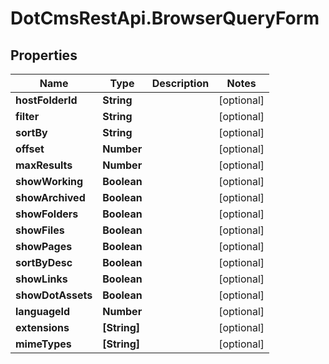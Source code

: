 # DotCmsRestApi.BrowserQueryForm

## Properties

Name | Type | Description | Notes
------------ | ------------- | ------------- | -------------
**hostFolderId** | **String** |  | [optional] 
**filter** | **String** |  | [optional] 
**sortBy** | **String** |  | [optional] 
**offset** | **Number** |  | [optional] 
**maxResults** | **Number** |  | [optional] 
**showWorking** | **Boolean** |  | [optional] 
**showArchived** | **Boolean** |  | [optional] 
**showFolders** | **Boolean** |  | [optional] 
**showFiles** | **Boolean** |  | [optional] 
**showPages** | **Boolean** |  | [optional] 
**sortByDesc** | **Boolean** |  | [optional] 
**showLinks** | **Boolean** |  | [optional] 
**showDotAssets** | **Boolean** |  | [optional] 
**languageId** | **Number** |  | [optional] 
**extensions** | **[String]** |  | [optional] 
**mimeTypes** | **[String]** |  | [optional] 


